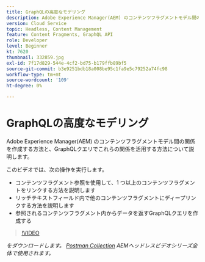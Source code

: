 ```yaml
---
title: GraphQLの高度なモデリング
description: Adobe Experience Manager(AEM) のコンテンツフラグメントモデル間の関係を作成する方法と、GraphQLクエリでこれらの関係を活用する方法について説明します。
version: Cloud Service
topic: Headless, Content Management
feature: Content Fragments, GraphQL API
role: Developer
level: Beginner
kt: 7620
thumbnail: 332859.jpg
exl-id: 7f17d829-544e-4cf2-bd75-b179ffb89bf5
source-git-commit: b3e9251bdb18a008be95c1fa9e5c79252a74fc98
workflow-type: tm+mt
source-wordcount: '109'
ht-degree: 0%

---
```


# GraphQLの高度なモデリング

Adobe Experience Manager(AEM) のコンテンツフラグメントモデル間の関係を作成する方法と、GraphQLクエリでこれらの関係を活用する方法について説明します。

このビデオでは、次の操作を実行します。

+ コンテンツフラグメント参照を使用して、1 つ以上のコンテンツフラグメントをリンクする方法を説明します
+ リッチテキストフィールド内で他のコンテンツフラグメントにディープリンクする方法を説明します
+ 参照されるコンテンツフラグメント内からデータを返すGraphQLクエリを作成する

>[!VIDEO](https://video.tv.adobe.com/v/332859?quality=12&learn=on)

_をダウンロードします。 [Postman Collection](./assets/aem-headless-video-series.postman_collection.json) AEMヘッドレスビデオシリーズ全体で使用されます。_
